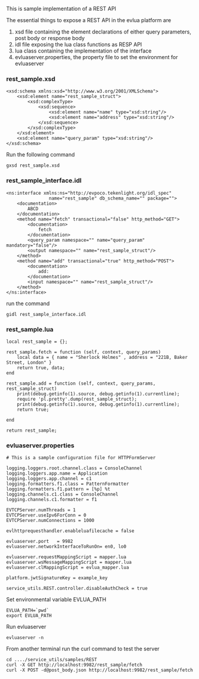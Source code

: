 This is sample implementation of a REST API

The essential things to expose a REST API in the evlua platform are
1. xsd file containing the element declarations of either query parameters, post body or response body
2. idl file exposing the lua class functions as RESP API
3. lua class containing the implementation of the interface
4. evluaserver.properties, the property file to set the environment for evluaserver



### rest_sample.xsd
```
<xsd:schema xmlns:xsd="http://www.w3.org/2001/XMLSchema">
    <xsd:element name="rest_sample_struct">
		<xsd:complexType>
			<xsd:sequence>
				<xsd:element name="name" type="xsd:string"/>
				<xsd:element name="address" type="xsd:string"/>
			</xsd:sequence>
		</xsd:complexType>
	</xsd:element>
	<xsd:element name="query_param" type="xsd:string"/>
</xsd:schema>

```

Run the following command
```
gxsd rest_sample.xsd
```

### rest_sample_interface.idl

```
<ns:interface xmlns:ns="http://evpoco.tekenlight.org/idl_spec"
                name="rest_sample" db_schema_name="" package="">
	<documentation>
		ABCD
	</documentation>
    <method name="fetch" transactional="false" http_method="GET">
        <documentation>
			fetch
        </documentation>
        <query_param namespace="" name="query_param" mandatory="false"/>
        <output namespace="" name="rest_sample_struct"/>
    </method>
    <method name="add" transactional="true" http_method="POST">
        <documentation>
            add:
        </documentation>
        <input namespace="" name="rest_sample_struct"/>
	</method>
</ns:interface>

```

run the command 
```
gidl rest_sample_interface.idl
```

### rest_sample.lua
```
local rest_sample = {};

rest_sample.fetch = function (self, context, query_params)
	local data = { name = "Sherlock Holmes" , address = "221B, Baker Street, London" }
	return true, data;
end

rest_sample.add = function (self, context, query_params, rest_sample_struct)
	print(debug.getinfo(1).source, debug.getinfo(1).currentline);
	require 'pl.pretty'.dump(rest_sample_struct);
	print(debug.getinfo(1).source, debug.getinfo(1).currentline);
    return true;

end

return rest_sample; 

```


### evluaserver.properties
```
# This is a sample configuration file for HTTPFormServer

logging.loggers.root.channel.class = ConsoleChannel
logging.loggers.app.name = Application
logging.loggers.app.channel = c1
logging.formatters.f1.class = PatternFormatter
logging.formatters.f1.pattern = [%p] %t
logging.channels.c1.class = ConsoleChannel
logging.channels.c1.formatter = f1

EVTCPServer.numThreads = 1
EVTCPServer.useIpv6ForConn = 0
EVTCPServer.numConnections = 1000

evlhttprequesthandler.enableluafilecache = false

evluaserver.port   = 9982
evluaserver.networkInterfaceToRunOn= en0, lo0

evluaserver.requestMappingScript = mapper.lua
evluaserver.wsMessageMappingScript = mapper.lua
evluaserver.clMappingScript = evlua_mapper.lua

platform.jwtSignatureKey = example_key

service_utils.REST.controller.disableAuthCheck = true

```

Set environmental variable EVLUA_PATH
```
EVLUA_PATH=`pwd`
export EVLUA_PATH
```

Run evluaserver
```
evluaserver -n
```


From another terminal run the curl command to test the server
```
cd ..../service_utils/samples/REST
curl -X GET http://localhost:9982/rest_sample/fetch
curl -X POST -d@post_body.json http://localhost:9982/rest_sample/fetch
```
